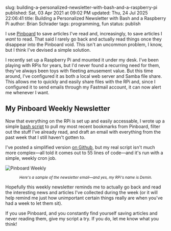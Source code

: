 slug: building-a-personalized-newsletter-with-bash-and-a-raspberry-pi
published: Sat, 03 Apr 2021 at 09:02 PM
updated: Thu, 24 Jul 2025 22:06:41 
title: Building a Personalized Newsletter with Bash and a Raspberry Pi
author: Brian Schrader
tags: programming, fun
status: publish

I use [Pinboard][pin] to save articles I've read and, increasingly, to save articles I *want* to read. That said I rarely go back and actually read things once they disappear into the Pinboard void. This isn't an uncommon problem, I know, but I think I've devised a simple solution.

I recently set up a Raspberry Pi and mounted it under my desk. I've been playing with RPis for years, but I'd never found a recurring need for them, they've always been toys with fleeting amusement value. But this time around, I've configured it as both a local web server and Samba file share. This allows me to quickly and easily share files with the RPi and, since I configured it to send emails through my Fastmail account, it can now alert me whenever I want.

## My Pinboard Weekly Newsletter

Now that everything on the RPi is set up and easily accessable, I wrote up a simple [bash script][gist] to pull my most recent bookmarks from Pinboard, filter out the stuff I've already read, and draft an email with everything from the past week that I still haven't gotten to.

I've posted a simplified version [on Github][gist], but my real script isn't much more complex&mdash;all told it comes out to 55 lines of code&mdash;and it's run with a simple, weekly cron job.

![Pinboard Weekly](/images/blog/pinboard-weekly.png)
<center><small><i>Here's a sample of the newsletter email&mdash;and yes, my RPi's name is Demin.</i></small></center>

Hopefully this weekly newsletter reminds me to actually go back and read the interesting news and articles I've collected during the week (or it will help remind me just how unimportant certain things really are when you've had a week to let them sit).

If you use Pinboard, and you constantly find yourself saving articles and never reading them, give my script a try. If you do, let me know what you think!

[gist]: https://gist.github.com/Sonictherocketman/8504244c5c916f41dc7815e28f297b86
[pin]: https://pinboard.in/
